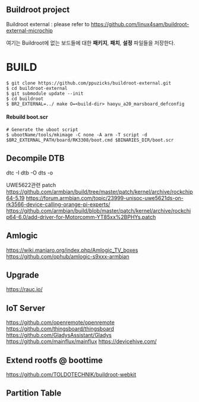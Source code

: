 ## Buildroot project

Buildroot external : please refer to https://github.com/linux4sam/buildroot-external-microchip

여기는 Buildroot에 없는 보드들에 대한 **패키지**, **패치**, **설정** 파일들을 저장한다.

# BUILD
``` shell
$ git clone https://github.com/ppuzicks/buildroot-external.git
$ cd buildroot-external
$ git submodule update --init
$ cd buildroot
$ BR2_EXTERNAL=../ make O=<build-dir> haoyu_a20_marsboard_defconfig
```

#### Rebuild boot.scr
``` shell
# Generate the uboot script
$ ubootName/tools/mkimage -C none -A arm -T script -d $BR2_EXTERNAL_PATH/board/RK3308/boot.cmd $BINARIES_DIR/boot.scr
```

## Decompile DTB
dtc -I dtb -O dts <your DTB> -o <dts filename>

UWE5622관련 patch
https://github.com/armbian/build/tree/master/patch/kernel/archive/rockchip64-5.19
https://forum.armbian.com/topic/23999-unisoc-uwe5621ds-on-rk3566-device-calling-orange-pi-experts/
https://github.com/armbian/build/blob/master/patch/kernel/archive/rockchip64-6.0/add-driver-for-Motorcomm-YT85xx%2BPHYs.patch

## Amlogic
https://wiki.manjaro.org/index.php/Amlogic_TV_boxes
https://github.com/ophub/amlogic-s9xxx-armbian


## Upgrade
https://rauc.io/


## IoT Server
https://github.com/openremote/openremote
https://github.com/thingsboard/thingsboard
https://github.com/GladysAssistant/Gladys
https://github.com/mainflux/mainflux
https://devicehive.com/

## Extend rootfs @ boottime
https://github.com/TOLDOTECHNIK/buildroot-webkit


## Partition Table

